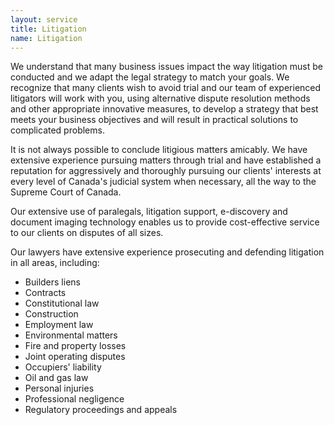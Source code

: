 ```yaml
---
layout: service
title: Litigation
name: Litigation
---
```


We understand that many business issues impact the way litigation must be conducted and we adapt the legal strategy to
match your goals. We recognize that many clients wish to avoid trial and our team of experienced litigators will work
with you, using alternative dispute resolution methods and other appropriate innovative measures, to develop a
strategy that best meets your business objectives and will result in practical solutions to complicated problems.

It is not always possible to conclude litigious matters amicably. We have extensive experience pursuing matters
through trial and have established a reputation for aggressively and thoroughly pursuing our clients' interests at
every level of Canada's judicial system when necessary, all the way to the Supreme Court of Canada.

Our extensive use of paralegals, litigation support, e-discovery and document imaging technology enables us to provide
cost-effective service to our clients on disputes of all sizes.

Our lawyers have extensive experience prosecuting and defending litigation in all areas, including:
- Builders liens
- Contracts
- Constitutional law
- Construction
- Employment law
- Environmental matters
- Fire and property losses
- Joint operating disputes
- Occupiers' liability
- Oil and gas law
- Personal injuries
- Professional negligence
- Regulatory proceedings and appeals